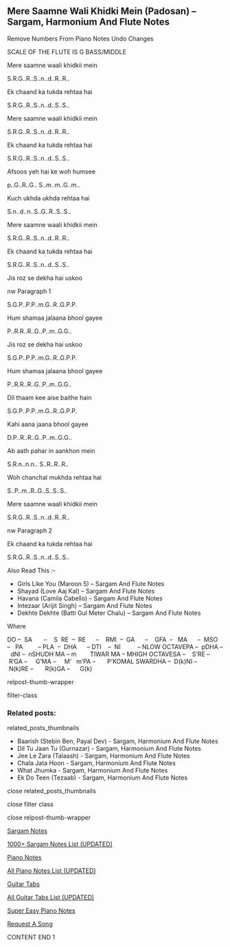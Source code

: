 
## Mere Saamne Wali Khidki Mein (Padosan) – Sargam, Harmonium And Flute Notes

Remove Numbers From Piano Notes
Undo Changes

SCALE OF THE FLUTE IS G BASS/MIDDLE

Mere saamne waali khidkii mein

S.R.G..R..S..n..d..R..R..

Ek chaand ka tukda rehtaa hai

S.R.G..R..S..n..d..S..S..

Mere saamne waali khidkii mein

S.R.G..R..S..n..d..R..R..

Ek chaand ka tukda rehtaa hai

S.R.G..R..S..n..d..S..S..

Afsoos yeh hai ke woh humsee

p..G..R..G.. S..m..m..G..m..

Kuch ukhda ukhda rehtaa hai

S.n..d..n..S..G..R..S..S..

Mere saamne waali khidkii mein

S.R.G..R..S..n..d..R..R..

Ek chaand ka tukda rehtaa hai

S.R.G..R..S..n..d..S..S..

Jis roz se dekha hai uskoo

nw Paragraph 1

S.G.P..P.P..m.G..R..G.P.P.

Hum shamaa jalaana bhool gayee

P..R.R..R..G..P..m..G.G..

Jis roz se dekha hai uskoo

S.G.P..P.P..m.G..R..G.P.P.

Hum shamaa jalaana bhool gayee

P..R.R..R..G..P..m..G.G..

Dil thaam kee aise baithe hain

S.G.P..P.P..m.G..R..G.P.P.

Kahi aana jaana bhool gayee

D.P..R..R..G..P..m..G.G..

Ab aath pahar in aankhon mein

S.R.n..n.n.. S..R..R..R..

Woh chanchal mukhda rehtaa hai

S..P..m..R..G..S..S..S..

Mere saamne waali khidkii mein

S.R.G..R..S..n..d..R..R..

nw Paragraph 2

Ek chaand ka tukda rehtaa hai

S.R.G..R..S..n..d..S..S..



Also Read This :-



* Girls Like You (Maroon 5) – Sargam And Flute Notes
* Shayad (Love Aaj Kal) – Sargam And Flute Notes
* Havana (Camila Cabello) – Sargam And Flute Notes
* Intezaar (Arijit Singh) – Sargam And Flute Notes
* Dekhte Dekhte (Batti Gul Meter Chalu) – Sargam And Flute Notes

Where



DO –  SA       –    S  RE  –  RE      –    RMI  –  GA      –    GFA  –   MA      –  MSO  –   PA         – PLA  –  DHA      – DTI    –  NI          – NLOW OCTAVEPA –  pDHA –  dNI –  nSHUDH MA – m        TIWAR MA – MHIGH OCTAVESA –    S’RE –     R’GA –     G’MA –     M’   m’PA –       P’KOMAL SWARDHA –  D(k)NI –       N(k)RE –       R(k)GA –      G(k)



relpost-thumb-wrapper

filter-class

### Related posts:

related_posts_thumbnails

* Baarish (Stebin Ben, Payal Dev) - Sargam, Harmonium And Flute Notes
* Dil Tu Jaan Tu (Gurnazar) - Sargam, Harmonium And Flute Notes
* Jee Le Zara (Talaash) - Sargam, Harmonium And Flute Notes
* Chala Jata Hoon - Sargam, Harmonium And Flute Notes
* What Jhumka - Sargam, Harmonium And Flute Notes
* Ek Do Teen (Tezaab) - Sargam, Harmonium And Flute Notes

close related_posts_thumbnails

close filter class

close relpost-thumb-wrapper

[Sargam Notes](https://www.notationsworld.com/sargam-notes.html)

[1000+ Sargam Notes List (UPDATED)](https://www.notationsworld.com/all-songs-list-sargam-notes.html)

[Piano Notes](https://www.notationsworld.com/piano-notes.html)

[All Piano Notes List (UPDATED)](https://www.notationsworld.com/all-songs-list-piano-notes.html)

[Guitar Tabs](https://www.notationsworld.com/guitar-tabs.html)

[All Guitar Tabs List (UPDATED)](https://www.notationsworld.com/all-songs-list-guitar-tabs.html)

[Super Easy Piano Notes](https://studywall.in/)

[Request A Song](https://www.notationsworld.com/request-a-song.html)

CONTENT END 1


